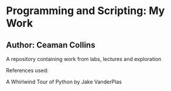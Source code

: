 # Programming and Scripting: My Work

## Author: Ceaman Collins

A repository containing work from labs, lectures and exploration

References used:

A Whirlwind Tour of Python by Jake VanderPlas
 
